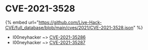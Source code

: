 # CVE-2021-3528
{% embed url="https://github.com/Live-Hack-CVE/full_database/blob/main/cves/2021/CVE-2021-3528.json" %}

* l00neyhacker ~> [CVE-2021-35286](https://www.alice-snow.ru/2021/database/cve-2021-3528/cve-2021-35286-l00neyhacker)
* l00neyhacker ~> [CVE-2021-35287](https://www.alice-snow.ru/2021/database/cve-2021-3528/cve-2021-35287-l00neyhacker)